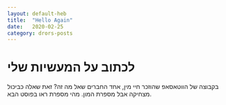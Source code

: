 ```yaml
---
layout: default-heb
title:  "Hello Again"
date:   2020-02-25
category: drors-posts
---
```


# לכתוב על המעשיות שלי
בקבוצה של הווטאסאפ שהוזכר חיי מין, אחד החברים שאל מה זה?
זאת שאלה כביכול מצחיקה אבל מספרת המון.
מהי מספרת ראו בפוסט הבא.
